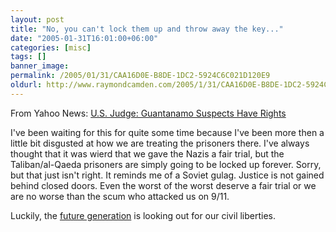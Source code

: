 ```yaml
---
layout: post
title: "No, you can't lock them up and throw away the key..."
date: "2005-01-31T16:01:00+06:00"
categories: [misc]
tags: []
banner_image: 
permalink: /2005/01/31/CAA16D0E-B8DE-1DC2-5924C6C021D120E9
oldurl: http://www.raymondcamden.com/2005/1/31/CAA16D0E-B8DE-1DC2-5924C6C021D120E9
---
```


From Yahoo News: <a href="http://story.news.yahoo.com/news?tmpl=story&cid=578&u=/nm/20050131/pl_nm/security_guantanamo_dc_8">U.S. Judge: Guantanamo Suspects Have Rights</a>

I've been waiting for this for quite some time because I've been more then a little bit disgusted at how we are treating the prisoners there. I've always thought that it was wierd that we gave the Nazis a fair trial, but the Taliban/al-Qaeda prisoners are simply going to be locked up forever. Sorry, but that just isn't right. It reminds me of a Soviet gulag. Justice is not gained behind closed doors. Even the worst of the worst deserve a fair trial or we are no worse than the scum who attacked us on 9/11.

Luckily, the <a href="http://story.news.yahoo.com/news?tmpl=story&cid=519&e=3&u=/ap/students_first_amendment">future generation</a> is looking out for our civil liberties.